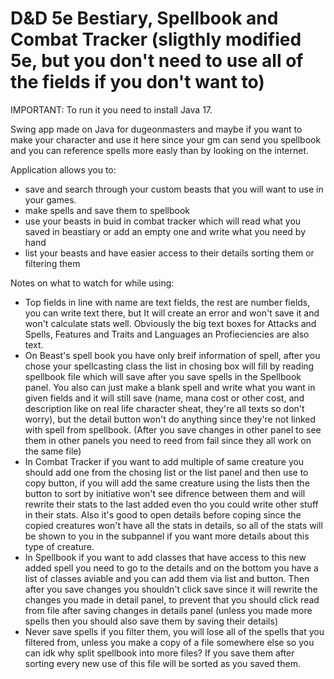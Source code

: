 # D&D 5e Bestiary, Spellbook and Combat Tracker (sligthly modified 5e, but you don't need to use all of the fields if you don't want to)

IMPORTANT: To run it you need to install Java 17.

Swing app made on Java for dugeonmasters and maybe if you want to make your character and use it here since your gm can send you spellbook and you can reference spells more easly than by looking on the internet.

Application allows you to:
  - save and search through your custom beasts that you will want to use in your games.
  - make spells and save them to spellbook
  - use your beasts in buid in combat tracker which will read what you saved in beastiary or add an empty one and write what you need by hand
  - list your beasts and have easier access to their details sorting them or filtering them

Notes on what to watch for while using:
- Top fields in line with name are text fields, the rest are number fields, you can write text there, but It will create an error and won't save it and won't calculate stats well. Obviously the big text boxes for Attacks and Spells, Features and Traits and Languages an Profieciencies are also text.
- On Beast's spell book you have only breif information of spell, after you chose your spellcasting class the list in chosing box will fill by reading spellbook file which will save after you save spells in the Spellbook panel. You also can just make a blank spell and write what you want in given fields and it will still save (name, mana cost or other cost, and description like on real life character sheat, they're all texts so don't worry), but the detail button won't do anything since they're not linked with spell from spellbook. (After you save changes in other panel to see them in other panels you need to reed from fail since they all work on the same file)
- In Combat Tracker if you want to add multiple of same creature you should add one from the chosing list or the list panel and then use to copy button, if you will add the same creature using the lists then the button to sort by initiative won't see difrence between them and will rewrite their stats to the last added even tho you could write other stuff in their stats. Also it's good to open details before coping since the copied creatures won't have all the stats in details, so all of the stats will be shown to you in the subpannel if you want more details about this type of creature.
- In Spellbook if you want to add classes that have access to this new added spell you need to go to the details and on the bottom you have a list of classes aviable and you can add them via list and button. Then after you save changes you shouldn't click save since it will rewrite the changes you made in detail panel, to prevent that you should click read from file after saving changes in details panel (unless you made more spells then you should also save them by saving their details)
- Never save spells if you filter them, you will lose all of the spells that you filtered from, unless you make a copy of a file somewhere else so you can idk why split spellbook into more files? If you save them after sorting every new use of this file will be sorted as you saved them.
